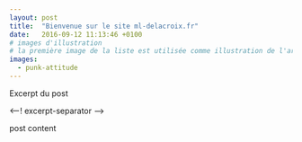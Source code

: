 ```yaml
---
layout: post
title:  "Bienvenue sur le site ml-delacroix.fr"
date:   2016-09-12 11:13:46 +0100
# images d'illustration
# la première image de la liste est utilisée comme illustration de l'article dans les pages de listing.
images:
  - punk-attitude
---
```


Excerpt du post

<--! excerpt-separator -->

post content
